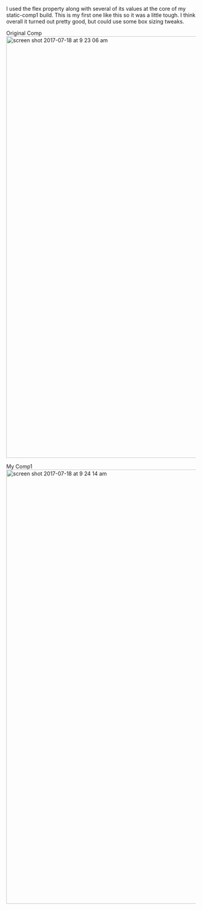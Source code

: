 I used the flex property along with several of its values at the core of my static-comp1 build.  This is my first one like this so it was a little tough. I think overall it turned out pretty good, but could use some box sizing tweaks.

Original Comp
<img width="1121" alt="screen shot 2017-07-18 at 9 23 06 am" src="https://user-images.githubusercontent.com/20631355/28325420-03e64c34-6b9b-11e7-96fa-6b55779ef37f.png">

My Comp1
<img width="1154" alt="screen shot 2017-07-18 at 9 24 14 am" src="https://user-images.githubusercontent.com/20631355/28325402-ef6256c2-6b9a-11e7-9fb3-b0e4a0608f6a.png">
